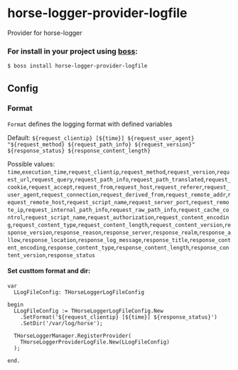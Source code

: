 # horse-logger-provider-logfile
Provider for horse-logger

### For install in your project using [boss](https://github.com/HashLoad/boss):
``` sh
$ boss install horse-logger-provider-logfile
```

## Config

### Format
`Format` defines the logging format with defined variables

Default: `${request_clientip} [${time}] ${request_user_agent} "${request_method} ${request_path_info} ${request_version}" ${response_status} ${response_content_length}`

Possible values: `time`,`execution_time`,`request_clientip`,`request_method`,`request_version`,`request_url`,`request_query`,`request_path_info`,`request_path_translated`,`request_cookie`,`request_accept`,`request_from`,`request_host`,`request_referer`,`request_user_agent`,`request_connection`,`request_derived_from`,`request_remote_addr`,`request_remote_host`,`request_script_name`,`request_server_port`,`request_remote_ip`,`request_internal_path_info`,`request_raw_path_info`,`request_cache_control`,`request_script_name`,`request_authorization`,`request_content_encoding`,`request_content_type`,`request_content_length`,`request_content_version`,`response_version`,`response_reason`,`response_server`,`response_realm`,`response_allow`,`response_location`,`response_log_message`,`response_title`,`response_content_encoding`,`response_content_type`,`response_content_length`,`response_content_version`,`response_status`

#### Set custtom format and dir:

```delphi
var
  LLogFileConfig: THorseLoggerLogFileConfig

begin
  LLogFileConfig := THorseLoggerLogFileConfig.New
    .SetFormat('${request_clientip} [${time}] ${response_status}')
    .SetDir('/var/log/horse');

  THorseLoggerManager.RegisterProvider(
    THorseLoggerProviderLogFile.New(LLogFileConfig)
  );

end.

```